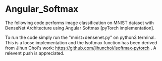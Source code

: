 # Angular_Softmax
The following code performs image classification on MNIST dataset with DenseNet Architecture using Angular Softmax [pyTorch implementation].

To run the code simply run the "mnist+densenet.py" on python3 terminal.
This is a loose implementation and the lsoftmax function has been derived from Jihun Choi's work: https://github.com/jihunchoi/lsoftmax-pytorch .
A relevent push is appreciated.
